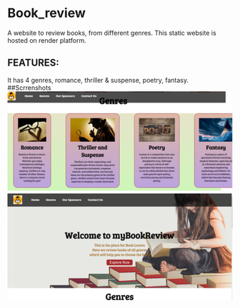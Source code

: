 # Book_review
A website to review books, from different genres. This static website is hosted on render platform.
## FEATURES:
It has 4 genres, romance, thriller & suspense, poetry, fantasy.
##Scrrenshots
![MAIN PAGE 1](https://github.com/anne-ananya/Book_review/blob/main/Screenshots/1.png)
![MAIN PAGE 2](https://github.com/anne-ananya/Book_review/blob/main/Screenshots/2.png)
